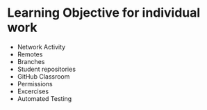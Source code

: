 # Learning Objective for individual work

* Network Activity
* Remotes
* Branches
* Student repositories
* GitHub Classroom
* Permissions
* Excercises
* Automated Testing
